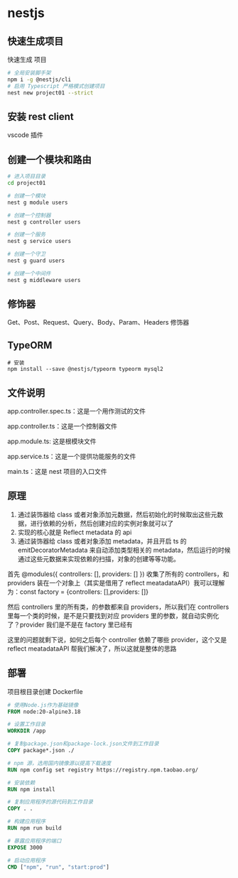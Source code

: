 # nestjs

## 快速生成项目

快速生成 项目

```bash
# 全局安装脚手架
npm i -g @nestjs/cli
# 启用 Typescript 严格模式创建项目
nest new project01 --strict

```

## 安装 rest client

vscode 插件

## 创建一个模块和路由

```bash
# 进入项目目录
cd project01

# 创建一个模块
nest g module users

# 创建一个控制器
nest g controller users

# 创建一个服务
nest g service users

# 创建一个守卫
nest g guard users

# 创建一个中间件
nest g middleware users
```

## 修饰器

Get、Post、Request、Query、Body、Param、Headers 修饰器

## TypeORM

```base
# 安装
npm install --save @nestjs/typeorm typeorm mysql2
```

## 文件说明

app.controller.spec.ts：这是一个用作测试的文件

app.controller.ts：这是一个控制器文件

app.module.ts: 这是根模块文件

app.service.ts：这是一个提供功能服务的文件

main.ts：这是 nest 项目的入口文件

## 原理

1. 通过装饰器给 class 或者对象添加元数据，然后初始化的时候取出这些元数据，进行依赖的分析，然后创建对应的实例对象就可以了
2. 实现的核心就是 Reflect metadata 的 api
3. 通过装饰器给 class 或者对象添加 metadata，并且开启 ts 的 emitDecoratorMetadata 来自动添加类型相关的 metadata，然后运行的时候通过这些元数据来实现依赖的扫描，对象的创建等等功能。

首先
@modules({
controllers: [],
providers: []
})
收集了所有的 controllers，和 providers 装在一个对象上（其实是借用了 reflect meatadataAPI）我可以理解为：const factory = {controllers: [],providers: []}

然后 controllers 里的所有类，的参数都来自 providers，所以我们在 controllers 里每一个类的时候，是不是只要找到对应 providers 里的参数，就自动实例化了？provider 我们是不是在 factory 里已经有

这里的问题就剩下说，如何之后每个 controller 依赖了哪些 provider，这个又是 reflect meatadataAPI 帮我们解决了，所以这就是整体的思路

## 部署

项目根目录创建 Dockerfile

```dockerfile
# 使用Node.js作为基础镜像
FROM node:20-alpine3.18

# 设置工作目录
WORKDIR /app

# 复制package.json和package-lock.json文件到工作目录
COPY package*.json ./

# npm 源，选用国内镜像源以提高下载速度
RUN npm config set registry https://registry.npm.taobao.org/

# 安装依赖
RUN npm install

# 复制应用程序的源代码到工作目录
COPY . .

# 构建应用程序
RUN npm run build

# 暴露应用程序的端口
EXPOSE 3000

# 启动应用程序
CMD ["npm", "run", "start:prod"]
```
